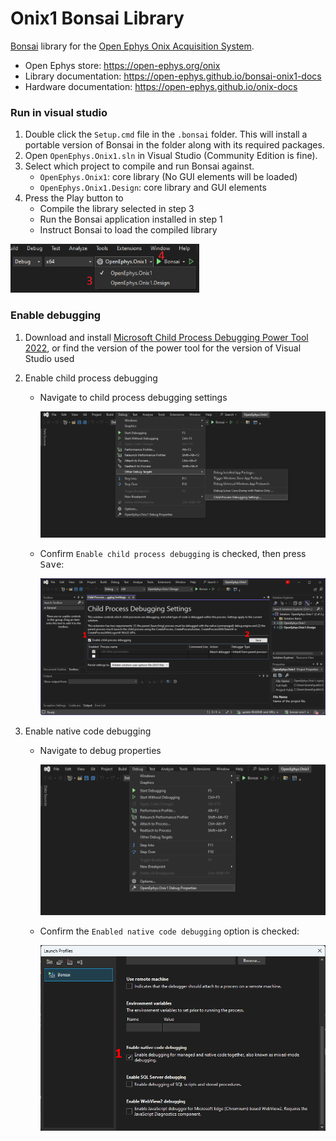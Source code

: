 # Onix1 Bonsai Library
[Bonsai](https://bonsai-rx.org/) library for the [Open Ephys Onix
Acquisition System](https://open-ephys.github.io/onix-docs).

- Open Ephys store: https://open-ephys.org/onix
- Library documentation: https://open-ephys.github.io/bonsai-onix1-docs
- Hardware documentation: https://open-ephys.github.io/onix-docs

### Run in visual studio
1. Double click the `Setup.cmd` file in the `.bonsai` folder. This will install a
   portable version of Bonsai in the folder along with its required packages.
1. Open `OpenEphys.Onix1.sln` in Visual Studio (Community Edition is fine).
1. Select which project to compile and run Bonsai against.
   - `OpenEphys.Onix1`: core library (No GUI elements will be loaded)
   - `OpenEphys.Onix1.Design`: core library and GUI elements
1. Press the Play button to
   - Compile the library selected in step 3
   - Run the Bonsai application installed in step 1
   - Instruct Bonsai to load the compiled library

<img alt="Select which library to compile" src="./images/build-and-run.png" width="60%" />

### Enable debugging

1. Download and install [Microsoft Child Process Debugging Power Tool 2022](https://marketplace.visualstudio.com/items?itemName=vsdbgplat.MicrosoftChildProcessDebuggingPowerTool2022), or find the version of the power tool for the version of Visual Studio used
1. Enable child process debugging
   -  Navigate to child process debugging settings

      ![Navigate to child process menu](./images/enable-child-process-navigation.png)

   -  Confirm `Enable child process debugging` is checked, then press <kbd>Save</kbd>: 

      ![Child process debug settings](./images/child-process-debug-settings.png)

1. Enable native code debugging
   -  Navigate to debug properties

      ![Navigate to debug properties](./images/enable-native-code-debugging-navigation.png)

   -  Confirm the `Enabled native code debugging` option is checked: 

      ![Enable native code debugging](./images/native-code-debugging.png)

